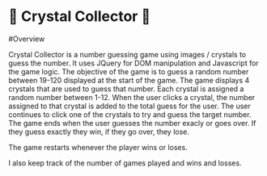 # :gem: Crystal Collector :gem:
#Overview

Crystal Collector is a number guessing game using images / crystals to guess the number. It uses JQuery for DOM manipulation and Javascript for the game logic. The objective of the game is to guess a random number between 19-120 displayed at the start of the game. The game displays 4 crystals that are used to guess that number. Each crystal is assigned a random number between 1-12. When the user clicks a crystal, the number assigned to that crystal is added to the total guess for the user. The user continues to click one of the crystals to try and guess the target number. The game ends when the user guesses the number exacly or goes over. If they guess exactly they win, if they go over, they lose.

The game restarts whenever the player wins or loses.

I also keep track of the number of games played and wins and losses.
